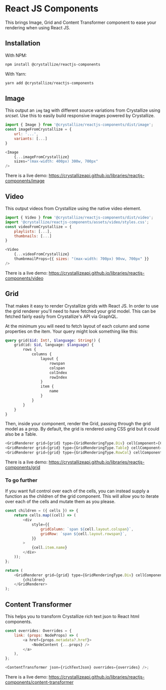 # React JS Components

This brings Image, Grid and Content Transformer component to ease your rendering when using React JS.

## Installation

With NPM:

```bash
npm install @crystallize/reactjs-components
```

With Yarn:

```bash
yarn add @crystallize/reactjs-components
```

## Image

This output an `img` tag with different source variations from Crystallize using _srcset_. Use this to easily build responsive images powered by Crystallize.

```javascript
import { Image } from '@crystallize/reactjs-components/dist/image';
const imageFromCrystallize = {
    url: '...',
    variants: [...]
}

<Image
    {...imageFromCrystallize}
    sizes="(max-width: 400px) 300w, 700px"
/>
```

There is a live demo: https://crystallizeapi.github.io/libraries/reactjs-components/image

## Video

This output videos from Crystallize using the native video element.

```javascript
import { Video } from '@crystallize/reactjs-components/dist/video';
import '@crystallize/reactjs-components/assets/video/styles.css';
const videoFromCrystallize = {
    playlists: [...],
    thumbnails: [...]
}

<Video
    {...videoFromCrystallize}
    thumbnmailProps={{ sizes: "(max-width: 700px) 90vw, 700px" }}
/>
```

There is a live demo: https://crystallizeapi.github.io/libraries/reactjs-components/video

## Grid

That makes it easy to render Crystallize grids with React JS. In order to use the grid renderer you'll need to have fetched your grid model. This can be fetched fairly easily from Crystallize's API via GraphQL.

At the minimum you will need to fetch layout of each column and some properties on the item. Your query might look something like this:

```graphql
query grid($id: Int!, $language: String!) {
    grid(id: $id, language: $language) {
        rows {
            columns {
                layout {
                    rowspan
                    colspan
                    colIndex
                    rowIndex
                }
                item {
                    name
                }
            }
        }
    }
}
```

Then, inside your component, render the Grid, passing through the grid model as a prop. By default, the grid is rendered using CSS grid but it could also be a Table.

```javascript
<GridRenderer grid={grid} type={GridRenderingType.Div} cellComponent={Cell} />
<GridRenderer grid={grid} type={GridRenderingType.Table} cellComponent={Cell} />
<GridRenderer grid={grid} type={GridRenderingType.RowCol} cellComponent={Cell} />
```

There is a live demo: https://crystallizeapi.github.io/libraries/reactjs-components/grid

### To go further

If you want full control over each of the cells, you can instead supply a function as the children of the grid component. This will allow you to iterate over each of the cells and mutate them as you please.

```javascript
const children = ({ cells }) => {
    return cells.map((cell) => (
        <div
            style={{
                gridColumn: `span ${cell.layout.colspan}`,
                gridRow: `span ${cell.layout.rowspan}`,
            }}
        >
            {cell.item.name}
        </div>
    ));
};

return (
    <GridRenderer grid={grid} type={GridRenderingType.Div} cellComponent={Cell}>
        {children}
    </GridRenderer>
);
```

## Content Transformer

This helps you to transform Crystallize rich text json to React html components.

```javascript
const overrides: Overrides = {
    link: (props: NodeProps) => (
        <a href={props.metadata?.href}>
            <NodeContent {...props} />
        </a>
    ),
};

<ContentTransformer json={richTextJson} overrides={overrides} />;
```

There is a live demo: https://crystallizeapi.github.io/libraries/reactjs-components/content-transformer

[crystallizeobject]: crystallize_marketing|folder|6269c9819161f671155d939d
